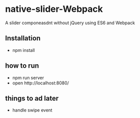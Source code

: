 # native-slider-Webpack
A slider componeasdnt without jQuery using ES6 and Webpack 

## Installation
 - npm install

## how to run
  - npm run server
  - open http://localhost:8080/
  
## things to ad later
  - handle swipe event

